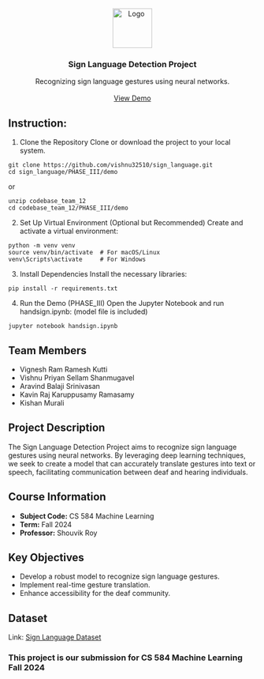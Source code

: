 <br/>
<p align="center">
  <a href="https://github.com/vishnu32510/sign_language">
    <img src="https://www.computervision.zone/wp-content/uploads/2022/07/Project-ThumbnailsQ-4.jpg" alt="Logo" width="80" height="80">
  </a>

  <h3 align="center">Sign Language Detection Project</h3>

  <p align="center">
    Recognizing sign language gestures using neural networks.
    <br/>
    <br/>
    <a href="https://drive.google.com/file/d/15WHiBghgZ_6vjO2UC72UZq-KzXqwgWYH/view?t=11">View Demo</a>
  </p>
</p>

## Instruction:

1. Clone the Repository
Clone or download the project to your local system.
```
git clone https://github.com/vishnu32510/sign_language.git
cd sign_language/PHASE_III/demo
```
or
```
unzip codebase_team_12
cd codebase_team_12/PHASE_III/demo
```

2. Set Up Virtual Environment (Optional but Recommended)
Create and activate a virtual environment:
```
python -m venv venv
source venv/bin/activate  # For macOS/Linux
venv\Scripts\activate     # For Windows
```

3. Install Dependencies
Install the necessary libraries:
```
pip install -r requirements.txt
```

4. Run the Demo (PHASE_III)
Open the Jupyter Notebook and run handsign.ipynb: (model file is included)
```
jupyter notebook handsign.ipynb
```


## Team Members
- Vignesh Ram Ramesh Kutti
- Vishnu Priyan Sellam Shanmugavel
- Aravind Balaji Srinivasan
- Kavin Raj Karuppusamy Ramasamy
- Kishan Murali

## Project Description
The Sign Language Detection Project aims to recognize sign language gestures using neural networks. By leveraging deep learning techniques, we seek to create a model that can accurately translate gestures into text or speech, facilitating communication between deaf and hearing individuals.

## Course Information
- **Subject Code:** CS 584 Machine Learning
- **Term:** Fall 2024
- **Professor:** Shouvik Roy

## Key Objectives
- Develop a robust model to recognize sign language gestures.
- Implement real-time gesture translation.
- Enhance accessibility for the deaf community.

## Dataset
Link: [Sign Language Dataset](https://drive.google.com/drive/folders/1L2xWu1t2-ebSajV3CB9nlU8ptkX3P5Vk?usp=sharing)

### This project is our submission for CS 584 Machine Learning Fall 2024
